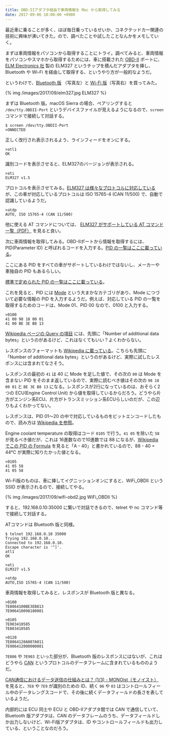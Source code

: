 ```yaml
---
title: OBD-IIアダプタ経由で車両情報を Mac から取得してみる
date: 2017-09-06 18:00:00 +0900
---
```


最近車に乗ることが多く、ほぼ毎日乗っているせいか、コネクテッドカー関連の技術に興味が沸いてきた。ので、調べたことや試したことなんかをメモしていく。

まずは車両情報をパソコンから取得することにトライ。調べてみると、車両情報をパソコンやスマホから取得するためには、車に搭載された [OBD-II](https://ja.wikipedia.org/wiki/%E8%87%AA%E5%8B%95%E8%BB%8A%E3%81%AE%E8%87%AA%E5%B7%B1%E8%A8%BA%E6%96%AD%E6%A9%9F%E8%83%BD#OBD2) ポートに、[ELM Electronics 社](https://www.elmelectronics.com/) 製の ELM327 というチップを積んだアダプタを挿し、Bluetooth や Wi-Fi を経由して取得する、というやり方が一般的なようだ。


というわけで、[Bluetooth 版](https://www.amazon.co.jp/gp/product/B00J7CC4T2) （写真左）と [Wi-Fi 版](https://www.amazon.co.jp/gp/product/B01IHV5VFM)（写真右）を買ってみた。 

{% img /images/2017/09/elm327.jpg ELM327 %}

まずは Bluetooth 版。macOS Sierra の場合、ペアリングすると `/dev/tty.OBDII-Port` というデバイスファイルが見えるようになるので、`screen` コマンドで接続して対話する。


```
$ screen /dev/tty.OBDII-Port
>ONNECTED
```

正しく改行され表示されるよう、ラインフィードをオンにする。


```
>atl1
OK
```

識別コードを表示させると、ELM327のバージョンが表示される。


```
>ati
ELM327 v1.5
```

プロトコルを表示させてみる。[ELM327 は様々なプロトコルに対応している](https://www.elmelectronics.com/products/ics/obd/) が、この車が対応しているプロトコルは ISO 15765-4 (CAN 11/500) で、自動で認識しているようだ。

```
>atdp
AUTO, ISO 15765-4 (CAN 11/500)
```

他に使える AT コマンドについては、 [ELM327 がサポートしている AT コマンド一覧（PDF）](https://www.sparkfun.com/datasheets/Widgets/ELM327_AT_Commands.pdf) を見ると良い。

次に車両情報を取得してみる。OBD-IIポートから情報を取得するには、PID(Parameter ID) と呼ばれるコードを入力する。[PID の一覧はここに載っている](https://en.wikipedia.org/wiki/OBD-II_PIDs)。

ここにある PID をすべての車がサポートしているわけではないし、メーカーや車独自の PID もあるらしい。

[標準で定められた PID の一覧はここに載っている](https://en.wikipedia.org/wiki/OBD-II_PIDs#Standard_PIDs)。

これを見ると、PID には [Mode](https://en.wikipedia.org/wiki/OBD-II_PIDs#Modes) という大まかなカテゴリがあり、Mode につづいて必要な情報の PID を入力するようだ。例えば、対応している PID の一覧を取得するためのコードは、Mode 01、PID 00 なので、0100 と入力する。

```
>0100
41 00 98 18 00 01
41 00 BE 3E B8 13
```

[Wikipedia ページの Query の項目](https://en.wikipedia.org/wiki/OBD-II_PIDs#Query) には、先頭に「Number of additional data bytes」というのがあるけど、これはなくてもいい？よくわからない。

レスポンスのフォーマットも [Wikipedia に載っている](https://en.wikipedia.org/wiki/OBD-II_PIDs#Response)。こちらも先頭に「Number of additional data bytes」というのがあるけど、実際に試したレスポンスには含まれてなさそう。

レスポンスの最初の `41` は 40 に Mode を足した値で、その次の `00` は Mode を含まない PID をそのまま返しているので、実際に読むべき値はその次の `98 18 00 01` と `BE 3E B8 13` になる。レスポンスが2行になっているのは、おそらく2つの ECU(Engine Control Unit) から値を取得しているからだろう。どうやら片方がエンジン系ECU、片方がトランスミッション系ECUらしいのだが、この辺りもよくわかってない。

レスポンスは、PID 01〜20 の中で対応しているものをビットエンコードしたもので、読み方は [Wikipedia を参照](https://en.wikipedia.org/wiki/OBD-II_PIDs#Mode_1_PID_00)。

Engine coolant temperature の取得はコード `0105` で行う。`41 05` を除いた `58` が見るべき値だが、これは 16進数なので10進数では 88 になるが、[Wikipedia でこの PID の Formula](https://en.wikipedia.org/wiki/OBD-II_PIDs#Mode_01) を見ると「A - 40」と書かれているので、88 - 40 = 44℃ が実際に知りたかった値となる。

```
>0105
41 05 58
41 05 58
```

Wi-Fi版のものは、車に挿してイグニッションオンにすると、WiFi_OBDII という SSID が表示されるので、接続してやる。

{% img /images/2017/09/wifi-obd2.jpg WiFi_OBDII %}

すると、192.168.0.10:35000 に繋いで対話できるので、telnet や nc コマンド等で接続して対話する。

ATコマンドは Bluetooth 版と同様。

```
$ telnet 192.168.0.10 35000
Trying 192.168.0.10...
Connected to 192.168.0.10.
Escape character is '^]'.
atl1
OK

>ati
ELM327 v1.5

>atdp
AUTO,ISO 15765-4 (CAN 11/500)
```

車両情報を取得してみると、レスポンスが Bluetooth 版と異なる。

```
>0100
7E8064100BE3EB813
7E906410098180001

>0105
7E903410585
7E803410585

>0120
7E8064120A007A011
7E906412000000001
```

`7E806` や `7E903` といった部分が、Bluetooth 版のレスポンスにはないが、これはどうやら [CAN](https://ja.wikipedia.org/wiki/Controller_Area_Network) というプロトコルのデータフレームに含まれているもののようだ。 

[CAN通信におけるデータ送信の仕組みとは？ (1/3) - MONOist（モノイスト）](http://monoist.atmarkit.co.jp/mn/articles/0807/09/news140.html) を見ると、`7E8` や `7E9` が識別のための ID、続く `06` や `03` はコントロールフィール中のデータレングスコードで、その後に続くデータフィールドの長さを表しているようだ。

内部的には ECU 同士や ECU と OBD-IIアダプタ間では CAN で通信していて、Bluetooth 版アダプタは、CAN のデータフレームのうち、データフィールドしか出力しないけど、Wi-Fi版アダプタは、ID やコントロールフィールドも出力している、ということなのだろう。

